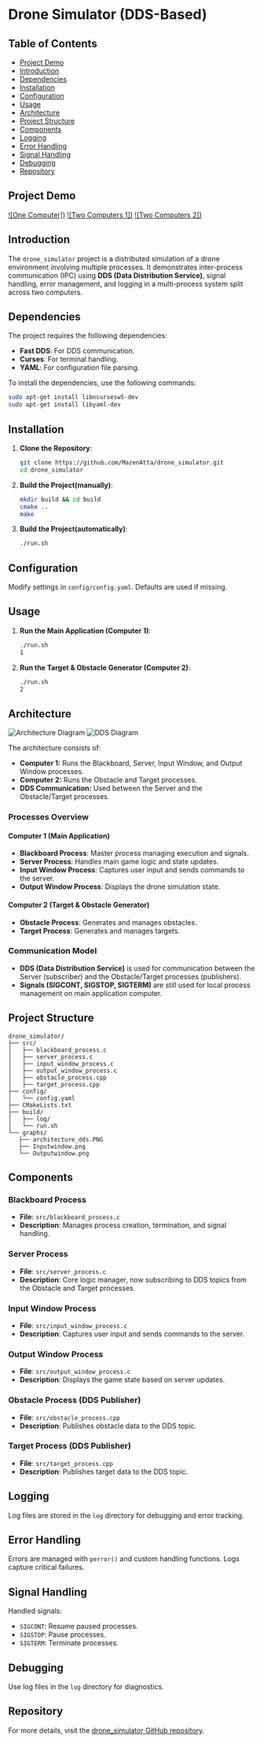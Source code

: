 # Drone Simulator (DDS-Based)

## Table of Contents
- [Project Demo](#project-demo)
- [Introduction](#introduction)
- [Dependencies](#dependencies)
- [Installation](#installation)
- [Configuration](#configuration)
- [Usage](#usage)
- [Architecture](#architecture)
- [Project Structure](#project-structure)
- [Components](#components)
- [Logging](#logging)
- [Error Handling](#error-handling)
- [Signal Handling](#signal-handling)
- [Debugging](#debugging)
- [Repository](#repository)

## Project Demo

[![One Computer])](https://drive.google.com/file/d/1EBTtN-gIMC3GMbld8eKrcUvEuC2V4qEU/view?usp=drive_link)
[![Two Computers 1])](https://drive.google.com/file/d/1J1YTfIWsN3fiVha21Qg0k1I2rGuXVrJu/view?usp=drive_link)
[![Two Computers 2])](https://drive.google.com/file/d/1oxCPAR6arX9C6x8LmKouhRSKpJIKfLST/view?usp=drive_link)


## Introduction
The `drone_simulator` project is a distributed simulation of a drone environment involving multiple processes. It demonstrates inter-process communication (IPC) using **DDS (Data Distribution Service)**, signal handling, error management, and logging in a multi-process system split across two computers.

## Dependencies
The project requires the following dependencies:
- **Fast DDS**: For DDS communication.
- **Curses**: For terminal handling.
- **YAML**: For configuration file parsing.

To install the dependencies, use the following commands:
```sh
sudo apt-get install libncursesw5-dev
sudo apt-get install libyaml-dev
```

## Installation
1. **Clone the Repository**:
   ```sh
   git clone https://github.com/MazenAtta/drone_simulator.git
   cd drone_simulator
   ```

2. **Build the Project(manually)**:
   ```sh
   mkdir build && cd build
   cmake ..
   make
   ```
3. **Build the Project(automatically)**:
   ```sh
   ./run.sh
   ```

## Configuration
Modify settings in `config/config.yaml`. Defaults are used if missing.

## Usage
1. **Run the Main Application (Computer 1)**:
   ```sh
   ./run.sh
   1
   ```

2. **Run the Target & Obstacle Generator (Computer 2)**:
   ```sh
   ./run.sh
   2
   ```

## Architecture
![Architecture Diagram](graphs/Slide3.PNG)
![DDS Diagram](graphs/Slide4.PNG)

The architecture consists of:
- **Computer 1:** Runs the Blackboard, Server, Input Window, and Output Window processes.
- **Computer 2:** Runs the Obstacle and Target processes.
- **DDS Communication:** Used between the Server and the Obstacle/Target processes.

### Processes Overview

#### **Computer 1 (Main Application)**
- **Blackboard Process**: Master process managing execution and signals.
- **Server Process**: Handles main game logic and state updates.
- **Input Window Process**: Captures user input and sends commands to the server.
- **Output Window Process**: Displays the drone simulation state.

#### **Computer 2 (Target & Obstacle Generator)**
- **Obstacle Process**: Generates and manages obstacles.
- **Target Process**: Generates and manages targets.

### Communication Model
- **DDS (Data Distribution Service)** is used for communication between the Server (subscriber) and the Obstacle/Target processes (publishers).
- **Signals (SIGCONT, SIGSTOP, SIGTERM)** are still used for local process management on main application computer.

## Project Structure
```
drone_simulator/
├── src/
│   ├── blackboard_process.c
│   ├── server_process.c
│   ├── input_window_process.c
│   ├── output_window_process.c
│   ├── obstacle_process.cpp
│   ├── target_process.cpp
├── config/
│   └── config.yaml
├── CMakeLists.txt
├── build/
│   ├── log/
│   └── run.sh
└── graphs/
   ├── architecture_dds.PNG
   ├── Inputwindow.png
   └── Outputwindow.png
```

## Components
### Blackboard Process
- **File**: `src/blackboard_process.c`
- **Description**: Manages process creation, termination, and signal handling.

### Server Process
- **File**: `src/server_process.c`
- **Description**: Core logic manager, now subscribing to DDS topics from the Obstacle and Target processes.

### Input Window Process
- **File**: `src/input_window_process.c`
- **Description**: Captures user input and sends commands to the server.

### Output Window Process
- **File**: `src/output_window_process.c`
- **Description**: Displays the game state based on server updates.

### Obstacle Process (DDS Publisher)
- **File**: `src/obstacle_process.cpp`
- **Description**: Publishes obstacle data to the DDS topic.

### Target Process (DDS Publisher)
- **File**: `src/target_process.cpp`
- **Description**: Publishes target data to the DDS topic.

## Logging
Log files are stored in the `log` directory for debugging and error tracking.

## Error Handling
Errors are managed with `perror()` and custom handling functions. Logs capture critical failures.

## Signal Handling
Handled signals:
- `SIGCONT`: Resume paused processes.
- `SIGSTOP`: Pause processes.
- `SIGTERM`: Terminate processes.

## Debugging
Use log files in the `log` directory for diagnostics.

## Repository
For more details, visit the [drone_simulator GitHub repository](https://github.com/MazenAtta/drone_simulator).

